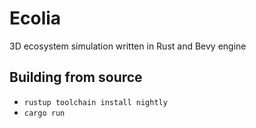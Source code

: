 # Ecolia
3D ecosystem simulation written in Rust and Bevy engine

## Building from source
- `rustup toolchain install nightly`
- `cargo run`
